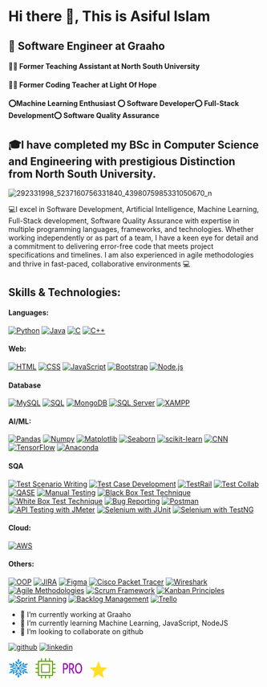 # Hi there  👋, This is Asiful Islam

## 💼 Software Engineer at Graaho
#### 👨‍🏫 Former Teaching Assistant at North South University
#### 👨‍🏫 Former Coding Teacher at Light Of Hope

#### ⭕Machine Learning Enthusiast ⭕ Software Developer⭕ Full-Stack Development⭕ Software Quality Assurance
## 🎓I have completed my BSc in Computer Science and Engineering with prestigious Distinction from North South University.
![292331998_5237160756331840_4398075985331050670_n](https://github.com/sheikh-asiful-islam/sheikh-asiful-islam/assets/51376551/d158b5dc-6acf-4712-b5b2-51c254e9a2d6)




💻I excel in Software Development, Artificial Intelligence, Machine Learning, Full-Stack development, Software Quality Assurance with expertise in multiple programming languages, frameworks, and technologies. Whether working independently or as part of a team, I have a keen eye for detail and a commitment to delivering error-free code that meets project specifications and timelines. I am also experienced in agile methodologies and thrive in fast-paced, collaborative environments 💻



## Skills & Technologies:
#### Languages:
[![Python](https://img.shields.io/badge/Python-3776AB?style=for-the-badge&logo=python&logoColor=white)]()
[![Java](https://img.shields.io/badge/Java-007396?style=for-the-badge&logo=java&logoColor=white)]()
[![C](https://img.shields.io/badge/C-00599C?style=for-the-badge&logo=c&logoColor=white)]()
[![C++](https://img.shields.io/badge/C++-00599C?style=for-the-badge&logo=c%2B%2B&logoColor=white)]()
#### Web:
[![HTML](https://img.shields.io/badge/HTML-239120?style=for-the-badge&logo=html5&logoColor=white)]()
[![CSS](https://img.shields.io/badge/CSS-239120?style=for-the-badge&logo=css3&logoColor=white)]()
[![JavaScript](https://img.shields.io/badge/JavaScript-F7DF1E?style=for-the-badge&logo=javascript&logoColor=black)]()
[![Bootstrap](https://img.shields.io/badge/Bootstrap-563D7C?style=for-the-badge&logo=bootstrap&logoColor=white)]()
[![Node.js](https://img.shields.io/badge/Node.js-339933?style=for-the-badge&logo=node.js&logoColor=white)](https://nodejs.org/)

#### Database
[![MySQL](https://img.shields.io/badge/MySQL-4479A1?style=for-the-badge&logo=mysql&logoColor=white)]()
[![SQL](https://img.shields.io/badge/SQL-003B57?style=for-the-badge&logo=sql&logoColor=white)]()
[![MongoDB](https://img.shields.io/badge/MongoDB-47A248?style=for-the-badge&logo=mongodb&logoColor=white)]()
[![SQL Server](https://img.shields.io/badge/SQL_Server-CC2927?style=for-the-badge&logo=microsoft-sql-server&logoColor=white)]()
[![XAMPP](https://img.shields.io/badge/XAMPP-F37623?style=for-the-badge&logo=xampp&logoColor=white)]()


#### AI/ML:
[![Pandas](https://img.shields.io/badge/Pandas-150458?style=for-the-badge&logo=pandas&logoColor=white)]()
[![Numpy](https://img.shields.io/badge/Numpy-013243?style=for-the-badge&logo=numpy&logoColor=white)]()
[![Matplotlib](https://img.shields.io/badge/Matplotlib-3776AB?style=for-the-badge&logo=matplotlib&logoColor=white)]()
[![Seaborn](https://img.shields.io/badge/Seaborn-3776AB?style=for-the-badge&logo=seaborn&logoColor=white)]()
[![scikit-learn](https://img.shields.io/badge/scikit_learn-F7931E?style=for-the-badge&logo=scikit-learn&logoColor=white)]()
[![CNN](https://img.shields.io/badge/CNN-FF6F00?style=for-the-badge&logoColor=white)]()
[![TensorFlow](https://img.shields.io/badge/TensorFlow-FF6F00?style=for-the-badge&logo=tensorflow&logoColor=white)]()
[![Anaconda](https://img.shields.io/badge/Anaconda-44A833?style=for-the-badge&logo=anaconda&logoColor=white)]()
#### SQA
[![Test Scenario Writing](https://img.shields.io/badge/Test_Scenario_Writing-FF5733?style=for-the-badge)]()
[![Test Case Development](https://img.shields.io/badge/Test_Case_Development-FF5733?style=for-the-badge)]()
[![TestRail](https://img.shields.io/badge/TestRail-2FA4E7?style=for-the-badge)]()
[![Test Collab](https://img.shields.io/badge/Test_Collab-0096FF?style=for-the-badge)]()
[![QASE](https://img.shields.io/badge/QASE-0079BF?style=for-the-badge)]()
[![Manual Testing](https://img.shields.io/badge/Manual_Testing-FF5733?style=for-the-badge)]()
[![Black Box Test Technique](https://img.shields.io/badge/Black_Box_Test_Technique-000000?style=for-the-badge)]()
[![White Box Test Technique](https://img.shields.io/badge/White_Box_Test_Technique-000000?style=for-the-badge)]()
[![Bug Reporting](https://img.shields.io/badge/Bug_Reporting-FF0000?style=for-the-badge)]()
[![Postman](https://img.shields.io/badge/Postman-FF6C37?style=for-the-badge&logo=postman&logoColor=white)]()
[![API Testing with JMeter](https://img.shields.io/badge/API_Testing_with_JMeter-D24939?style=for-the-badge&logo=apache-jmeter&logoColor=white)]()
[![Selenium with JUnit](https://img.shields.io/badge/Selenium_with_JUnit-32CD32?style=for-the-badge&logo=selenium&logoColor=white)]()
[![Selenium with TestNG](https://img.shields.io/badge/Selenium_with_TestNG-32CD32?style=for-the-badge&logo=selenium&logoColor=white)]()



#### Cloud:
[![AWS](https://img.shields.io/badge/AWS-232F3E?style=for-the-badge&logo=amazon-aws&logoColor=white)]()

#### Others:
[![OOP](https://img.shields.io/badge/OOP-000000?style=for-the-badge&logo=python&logoColor=white)]()
[![JIRA](https://img.shields.io/badge/JIRA-0052CC?style=for-the-badge&logo=jira-software&logoColor=white)]()
[![Figma](https://img.shields.io/badge/Figma-F24E1E?style=for-the-badge&logo=figma&logoColor=white)]()
[![Cisco Packet Tracer](https://img.shields.io/badge/Cisco_Packet_Tracer-0078D7?style=for-the-badge&logo=cisco&logoColor=white)]()
[![Wireshark](https://img.shields.io/badge/Wireshark-1679A7?style=for-the-badge&logo=wireshark&logoColor=white)]()
[![Agile Methodologies](https://img.shields.io/badge/Agile_Methodologies-6DB33F?style=for-the-badge)]()
[![Scrum Framework](https://img.shields.io/badge/Scrum_Framework-6DB33F?style=for-the-badge)]()
[![Kanban Principles](https://img.shields.io/badge/Kanban_Principles-026E00?style=for-the-badge)]()
[![Sprint Planning](https://img.shields.io/badge/Sprint_Planning-026E00?style=for-the-badge)]()
[![Backlog Management](https://img.shields.io/badge/Backlog_Management-02569B?style=for-the-badge)]()
[![Trello](https://img.shields.io/badge/Trello-0079BF?style=for-the-badge&logo=trello&logoColor=white)]()




- 🔭 I’m currently working at Graaho
- 🌱 I’m currently learning Machine Learning, JavaScript, NodeJS
- 👯 I’m looking to collaborate on github




[<img src='https://cdn.jsdelivr.net/npm/simple-icons@3.0.1/icons/github.svg' alt='github' height='40'>](https://github.com/https://github.com/ABmaxplunck)  [<img src='https://cdn.jsdelivr.net/npm/simple-icons@3.0.1/icons/linkedin.svg' alt='linkedin' height='40'>](https://www.linkedin.com/in/https://www.linkedin.com/in/asiful-bijoy-64b55a183//)  

<a href='https://archiveprogram.github.com/'><img src='https://raw.githubusercontent.com/acervenky/animated-github-badges/master/assets/acbadge.gif' width='40' height='40'></a> <a href='https://docs.github.com/en/developers'><img src='https://raw.githubusercontent.com/acervenky/animated-github-badges/master/assets/devbadge.gif' width='40' height='40'></a> <a href='https://github.com/pricing'><img src='https://raw.githubusercontent.com/acervenky/animated-github-badges/master/assets/pro.gif' width='40' height='40'></a> <a href='https://stars.github.com/'><img src='https://raw.githubusercontent.com/acervenky/animated-github-badges/master/assets/starbadge.gif' width='35' height='35'></a> 



</div>
